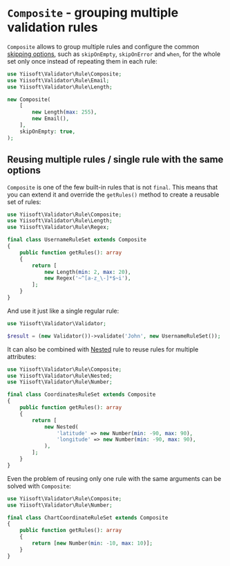# `Composite` - grouping multiple validation rules

`Composite` allows to group multiple rules and configure the common [skipping options], such as `skipOnEmpty`, 
`skipOnError` and `when`, for the whole set only once instead of repeating them in each rule:

```php
use Yiisoft\Validator\Rule\Composite;
use Yiisoft\Validator\Rule\Email;
use Yiisoft\Validator\Rule\Length;

new Composite(
    [
        new Length(max: 255),
        new Email(),
    ],
    skipOnEmpty: true,
);
```

## Reusing multiple rules / single rule with the same options

`Composite` is one of the few built-in rules that is not `final`. This means that you can extend it and override the
`getRules()` method to create a reusable set of rules:

```php
use Yiisoft\Validator\Rule\Composite;
use Yiisoft\Validator\Rule\Length;
use Yiisoft\Validator\Rule\Regex;

final class UsernameRuleSet extends Composite
{
    public function getRules(): array
    {
        return [
            new Length(min: 2, max: 20),
            new Regex('~^[a-z_\-]*$~i'),
        ];
    }
}
```

And use it just like a single regular rule:

```php
use Yiisoft\Validator\Validator;

$result = (new Validator())->validate('John', new UsernameRuleSet());
```

It can also be combined with [Nested] rule to reuse rules for multiple attributes:

```php
use Yiisoft\Validator\Rule\Composite;
use Yiisoft\Validator\Rule\Nested;
use Yiisoft\Validator\Rule\Number;

final class CoordinatesRuleSet extends Composite
{
    public function getRules(): array
    {
        return [
            new Nested(
                'latitude' => new Number(min: -90, max: 90),
                'longitude' => new Number(min: -90, max: 90),
            ),
        ];
    }
}
```

Even the problem of reusing only one rule with the same arguments can be solved with `Composite`:

```php
use Yiisoft\Validator\Rule\Composite;
use Yiisoft\Validator\Rule\Number;

final class ChartCoordinateRuleSet extends Composite
{
    public function getRules(): array
    {
        return [new Number(min: -10, max: 10)];
    }
}
```

[skipping options]: conditional-validation.md
[Nested]: built-in-rules-nested.md
